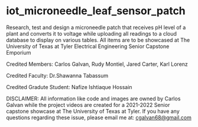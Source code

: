 # iot_microneedle_leaf_sensor_patch
Research, test and design a microneedle patch that receives pH level of a plant and converts it to voltage while uploading all readings to a cloud database to display on various tables. All items are to be showcased at The University of Texas at Tyler Electrical Engineering Senior Capstone Emporium

Credited Members: Carlos Galvan, Rudy Montiel, Jared Carter, Karl Lorenz

Credited Faculty: Dr.Shawanna Tabassum

Credited Gradute Student: Nafize Ishtiaque Hossain

DISCLAIMER: All information like code and images are owned by Carlos Galvan while the project videos are created for a 2021-2022 Senior capstone showcase at The University of Texas at Tyler. If you have any questions regarding these issue, please email me at: cgalvan68@gmail.com

